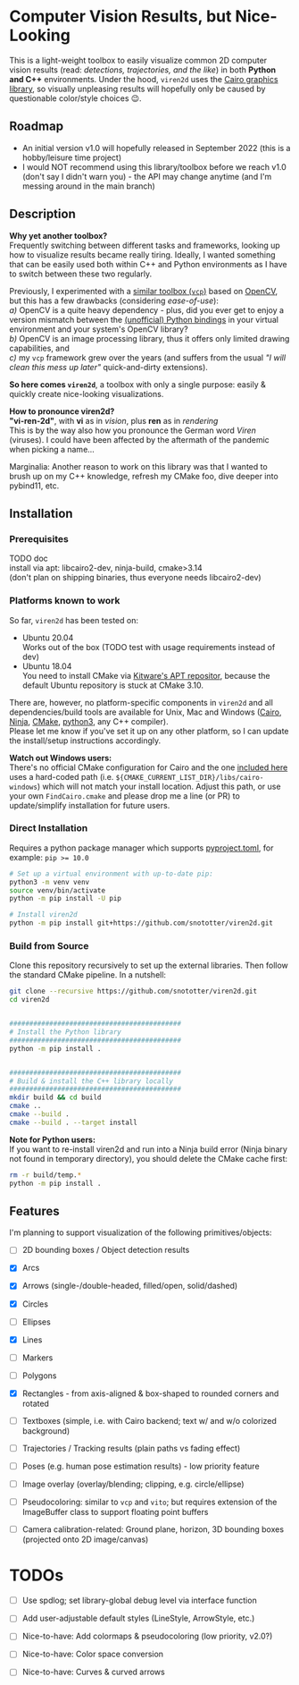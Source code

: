 # Computer Vision Results, but Nice-Looking
This is a light-weight toolbox to easily visualize common 2D computer vision results (read: *detections, trajectories, and the like*) in both __Python and C++__ environments.
Under the hood, `viren2d` uses the [Cairo graphics library](https://www.cairographics.org/), so visually unpleasing results will hopefully only be caused by questionable color/style choices :wink:.


## Roadmap
* An initial version v1.0 will hopefully released in September 2022 (this is a hobby/leisure time project)
* I would NOT recommend using this library/toolbox before we reach v1.0 (don't say I didn't warn you) - the API may change anytime (and I'm messing around in the main branch)


## Description
**Why yet another toolbox?**  
Frequently switching between different tasks and frameworks, looking up how to visualize results became really tiring.
Ideally, I wanted something that can be easily used both within C++ and Python environments as I have to switch between these two regularly.

Previously, I experimented with a [similar toolbox (`vcp`)](https://github.com/snototter/vitocpp/) based on [OpenCV](https://github.com/opencv/opencv), but this has a few drawbacks (considering *ease-of-use*):  
*a)* OpenCV is a quite heavy dependency - plus, did you ever get to enjoy a version mismatch between the [(unofficial) Python bindings](https://pypi.org/project/opencv-python/) in your virtual environment and your system's OpenCV library?  
*b)* OpenCV is an image processing library, thus it offers only limited drawing capabilities, and  
*c)* my `vcp` framework grew over the years (and suffers from the usual *"I will clean this mess up later"* quick-and-dirty extensions).

**So here comes `viren2d`**, a toolbox with only a single purpose: easily & quickly create nice-looking visualizations.

**How to pronounce viren2d?**  
**"vi-ren-2d"**, with **vi** as in *vision*, plus **ren** as in *rendering*  
This is by the way also how you pronounce the German word *Viren* (viruses). I could have been affected by the aftermath of the pandemic when picking a name...

Marginalia: Another reason to work on this library was that I wanted to brush up on my C++ knowledge, refresh my CMake foo, dive deeper into pybind11, etc.

## Installation
### Prerequisites
TODO doc  
install via apt: libcairo2-dev, ninja-build, cmake>3.14  
(don't plan on shipping binaries, thus everyone needs libcairo2-dev)


### Platforms known to work
So far, `viren2d` has been tested on:  
* Ubuntu 20.04  
  Works out of the box (TODO test with usage requirements instead of dev)
* Ubuntu 18.04  
  You need to install CMake via [Kitware's APT repositor](https://apt.kitware.com/), because the default Ubuntu repository is stuck at CMake 3.10.

There are, however, no platform-specific components in `viren2d` and all dependencies/build tools are available for Unix, Mac and Windows ([Cairo](https://www.cairographics.org/download/), [Ninja](https://ninja-build.org/), [CMake](https://cmake.org/), [python3](https://www.python.org/downloads/), any C++ compiler).  
Please let me know if you've set it up on any other platform, so I can update the install/setup instructions accordingly.  

**Watch out Windows users:**  
There's no official CMake configuration for Cairo and the one [included here](./cmake/FindCairo.cmake) uses a hard-coded path (i.e. `${CMAKE_CURRENT_LIST_DIR}/libs/cairo-windows`) which will not match your install location. Adjust this path, or use your own `FindCairo.cmake` and please drop me a line (or PR) to update/simplify installation for future users.


### Direct Installation
Requires a python package manager which supports [pyproject.toml](https://peps.python.org/pep-0518/), for example: `pip >= 10.0`
 ```bash
 # Set up a virtual environment with up-to-date pip:
 python3 -m venv venv
 source venv/bin/activate
 python -m pip install -U pip
 
 # Install viren2d
 python -m pip install git+https://github.com/snototter/viren2d.git
 ```


### Build from Source
Clone this repository recursively to set up the external libraries. Then follow the standard CMake pipeline. In a nutshell:
```bash
git clone --recursive https://github.com/snototter/viren2d.git
cd viren2d


###########################################
# Install the Python library
###########################################
python -m pip install .


###########################################
# Build & install the C++ library locally
###########################################
mkdir build && cd build
cmake ..
cmake --build .
cmake --build . --target install
```

**Note for Python users:**  
If you want to re-install viren2d and run into a Ninja build error (Ninja binary not found in temporary directory), you should delete the CMake cache first:
```bash
rm -r build/temp.*
python -m pip install .
```


## Features
I'm planning to support visualization of the following primitives/objects:
* [ ] 2D bounding boxes / Object detection results
* [x] Arcs
* [x] Arrows (single-/double-headed, filled/open, solid/dashed)
* [x] Circles
* [ ] Ellipses
* [x] Lines
* [ ] Markers
* [ ] Polygons
* [x] Rectangles - from axis-aligned & box-shaped to rounded corners and rotated
* [ ] Textboxes (simple, i.e. with Cairo backend; text w/ and w/o colorized background)
* [ ] Trajectories / Tracking results (plain paths vs fading effect)
* [ ] Poses (e.g. human pose estimation results) - low priority feature
* [ ] Image overlay (overlay/blending; clipping, e.g. circle/ellipse)
* [ ] Pseudocoloring: similar to `vcp` and `vito`; but requires extension of the ImageBuffer class to support floating point buffers
* [ ] Camera calibration-related: Ground plane, horizon, 3D bounding boxes (projected onto 2D image/canvas)


# TODOs
* [ ] Use spdlog; set library-global debug level via interface function
* [ ] Add user-adjustable default styles (LineStyle, ArrowStyle, etc.)
* [ ] Nice-to-have: Add colormaps & pseudocoloring (low priority, v2.0?)
* [ ] Nice-to-have: Color space conversion
* [ ] Nice-to-have: Curves & curved arrows


